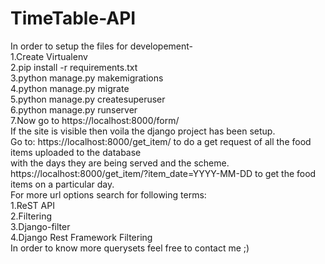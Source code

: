 # TimeTable-API
In order to setup the files for developement-</br>
1.Create Virtualenv</br>
2.pip install -r requirements.txt</br>
3.python manage.py makemigrations</br>
4.python manage.py migrate</br>
5.python manage.py createsuperuser</br>
6.python manage.py runserver</br>
7.Now go to https://localhost:8000/form/</br>
If the site is visible then voila the django project has been setup.</br>
Go to: https://localhost:8000/get_item/ to do a get request of all the food items uploaded to the database</br> 
       with the days they are being served and the scheme.</br>
       https://localhost:8000/get_item/?item_date=YYYY-MM-DD to get the food items on a particular day.</br>
For more url options search for following terms:</br>
                                      1.ReST API</br>
                                      2.Filtering</br>
                                      3.Django-filter</br>
                                      4.Django Rest Framework Filtering</br>
In order to know more querysets feel free to contact me ;)</br>                                      
